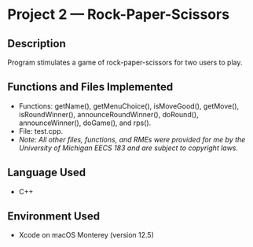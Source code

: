 # Project 2 — Rock-Paper-Scissors
## Description
Program stimulates a game of rock-paper-scissors for two users to play.

## Functions and Files Implemented
* Functions: getName(), getMenuChoice(), isMoveGood(), getMove(), isRoundWinner(), announceRoundWinner(), doRound(), announceWinner(), doGame(), and rps().
* File: test.cpp.
* _Note: All other files, functions, and RMEs were provided for me by the University of Michigan EECS 183 and are subject to copyright laws._

## Language Used
* C++

## Environment Used
* Xcode on macOS Monterey (version 12.5)
